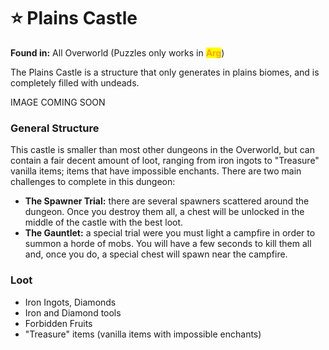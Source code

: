 # ⭐ Plains Castle

**Found in:** All Overworld (Puzzles only works in <mark style="color:orange;">**Arg**</mark>)

The Plains Castle is a structure that only generates in plains biomes, and is completely filled with undeads.

IMAGE COMING SOON

### General Structure

This castle is smaller than most other dungeons in the Overworld, but can contain a fair decent amount of loot, ranging from iron ingots to "Treasure" vanilla items; items that have impossible enchants. There are two main challenges to complete in this dungeon:

* **The Spawner Trial:** there are several spawners scattered around the dungeon. Once you destroy them all, a chest will be unlocked in the middle of the castle with the best loot.
* **The Gauntlet:** a special trial were you must light a campfire in order to summon a horde of mobs. You will have a few seconds to kill them all and, once you do, a special chest will spawn near the campfire.

### Loot

* Iron Ingots, Diamonds
* Iron and Diamond tools
* Forbidden Fruits
* "Treasure" items (vanilla items with impossible enchants)
